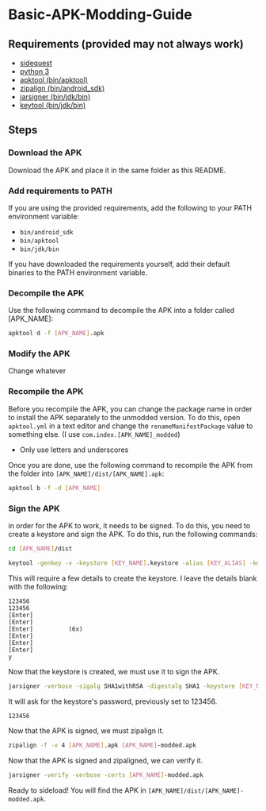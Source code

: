 # Basic-APK-Modding-Guide

## Requirements (provided may not always work)
* [sidequest](https://sidequestvr.com/setup-howto)
* [python 3](https://www.python.org/downloads/)
* [apktool (bin/apktool)](https://ibotpeaches.github.io/Apktool/)
* [zipalign (bin/android_sdk)](https://developer.android.com/studio/command-line/zipalign)
* [jarsigner (bin/jdk/bin)](https://docs.oracle.com/javase/8/docs/technotes/tools/unix/jarsigner.html)
* [keytool (bin/jdk/bin)](https://docs.oracle.com/javase/8/docs/technotes/tools/unix/keytool.html)

## Steps

### Download the APK
Download the APK and place it in the same folder as this README.

### Add requirements to PATH
If you are using the provided requirements, add the following to your PATH environment variable:
* `bin/android_sdk`
* `bin/apktool`
* `bin/jdk/bin`

If you have downloaded the requirements yourself, add their default binaries to the PATH environment variable.

### Decompile the APK
Use the following command to decompile the APK into a folder called \[APK_NAME\]:
```bash
apktool d -f [APK_NAME].apk
```

### Modify the APK
Change whatever

### Recompile the APK
Before you recompile the APK, you can change the package name in order to install the APK separately to the unmodded version. To do this, open `apktool.yml` in a text editor and change the `renameManifestPackage` value to something else. (I use `com.index.[APK_NAME]_modded`)
- Only use letters and underscores

Once you are done, use the following command to recompile the APK from the folder into `[APK_NAME]/dist/[APK_NAME].apk`:
```bash
apktool b -f -d [APK_NAME]
```

### Sign the APK
in order for the APK to work, it needs to be signed. To do this, you need to create a keystore and sign the APK. To do this, run the following commands:
```bash
cd [APK_NAME]/dist
```
```bash
keytool -genkey -v -keystore [KEY_NAME].keystore -alias [KEY_ALIAS] -keyalg RSA -keysize 2048 -validity 10000
```
This will require a few details to create the keystore. I leave the details blank with the following:
```
123456
123456
[Enter]
[Enter]
[Enter]          (6x)
[Enter]
[Enter]
[Enter]
y
```
Now that the keystore is created, we must use it to sign the APK.
```bash
jarsigner -verbose -sigalg SHA1withRSA -digestalg SHA1 -keystore [KEY_NAME].keystore [APK_NAME].apk [KEY_ALIAS]
```
It will ask for the keystore's password, previously set to 123456.
```bash
123456
```
Now that the APK is signed, we must zipalign it.
```bash
zipalign -f -v 4 [APK_NAME].apk [APK_NAME]-modded.apk
```
Now that the APK is signed and zipaligned, we can verify it.
```bash
jarsigner -verify -verbose -certs [APK_NAME]-modded.apk
```
Ready to sideload! You will find the APK in `[APK_NAME]/dist/[APK_NAME]-modded.apk`.
